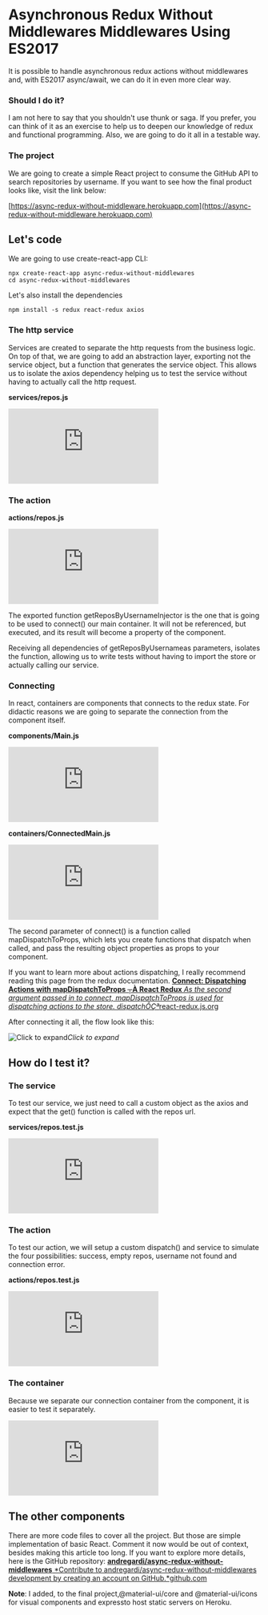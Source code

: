 ﻿
# Asynchronous Redux Without Middlewares Middlewares Using ES2017



It is possible to handle asynchronous redux actions without middlewares and, with ES2017 async/await, we can do it in even more clear way.

### Should I do it?

I am not here to say that you shouldn't use thunk or saga. If you prefer, you can think of it as an exercise to help us to deepen our knowledge of redux and functional programming. Also,  we are going to do it all in a testable way.

### The project

We are going to create a simple React project to consume the GitHub API to search repositories by username. If you want to see how the final product looks like, visit the link below: 

[https://async-redux-without-middleware.herokuapp.com](https://async-redux-without-middleware.herokuapp.com)

## Let's code

We are going to use create-react-app CLI:

    npx create-react-app async-redux-without-middlewares
    cd async-redux-without-middlewares

Let's also install the dependencies

    npm install -s redux react-redux axios

### The http service

Services are created to separate the http requests from the business logic. On top of that, we are going to add an abstraction layer, exporting not the service object, but a function that generates the service object. This allows us to isolate the axios dependency helping us to test the service without having to actually call the http request.

**services/repos.js**

<iframe src="https://medium.com/media/4f0f3edc728178feb564cfe260dfb57d" frameborder=0></iframe>

### The action

**actions/repos.js**

<iframe src="https://medium.com/media/ae9f15da6ed6bc26574a6116c62d8d19" frameborder=0></iframe>

The exported function getReposByUsernameInjector is the one that is going to be used to connect() our main container. It will not be referenced, but executed, and its result will become a property of the component.

Receiving all dependencies of getReposByUsernameas parameters, isolates the function, allowing us to write tests without having to import the store or actually calling our service.

### Connecting 

In react, containers are components that connects to the redux state. For didactic reasons we are going to separate the connection from the component itself.

**components/Main.js**

<iframe src="https://medium.com/media/99a0b4cca184eb4ec3432ad44b4e7ddd" frameborder=0></iframe>

**containers/ConnectedMain.js**

<iframe src="https://medium.com/media/e10d08fcac9ceebf80af8bd438e97740" frameborder=0></iframe>

The second parameter of connect() is a function called mapDispatchToProps, which lets you create functions that dispatch when called, and pass the resulting object properties as props to your component.

If you want to learn more about actions dispatching, I really recommend reading this page from the redux documentation.
[**Connect: Dispatching Actions with mapDispatchToProps ┬À React Redux**
*As the second argument passed in to connect, mapDispatchToProps is used for dispatching actions to the store. dispatchÔÇª*react-redux.js.org](https://react-redux.js.org/using-react-redux/connect-mapdispatch)

After connecting it all, the flow look like this:

![Click to expand](https://cdn-images-1.medium.com/max/2000/1*xuWBS5MA15mPe3jcU6ttKw.png)*Click to expand*

## How do I test it?

### The service

To test our service, we just need to call a custom object as the axios and expect that the get() function is called with the repos url.

**services/repos.test.js**

<iframe src="https://medium.com/media/a227bb8424fd664471e342e7b4b72cee" frameborder=0></iframe>

### The action

To test our action, we will setup a custom dispatch() and service to simulate the four possibilities: success, empty repos, username not found and connection error.

**actions/repos.test.js**

<iframe src="https://medium.com/media/bb253f32bf6d7e269243a2cde017f319" frameborder=0></iframe>

### The container

Because we separate our connection container from the component, it is easier to test it separately. 

<iframe src="https://medium.com/media/961be7f7aac358b88cccd50f858831fe" frameborder=0></iframe>

## The other components

There are more code files to cover all the project. But those are simple implementation of basic React. Comment it now would be out of context, besides making this article too long. If you want to explore more details, here is the GitHub repository:
[**andregardi/async-redux-without-middlewares**
*Contribute to andregardi/async-redux-without-middlewares development by creating an account on GitHub.*github.com](https://github.com/andregardi/async-redux-without-middlewares)

**Note**: I added, to the final project,@material-ui/core and @material-ui/icons for visual components and expressto host static servers on Heroku.
